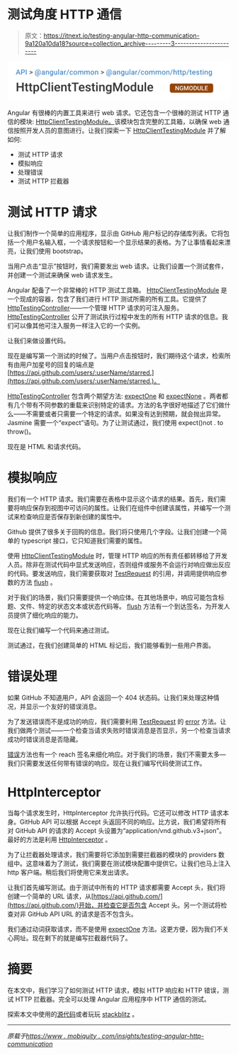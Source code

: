 # 测试角度 HTTP 通信

> 原文：<https://itnext.io/testing-angular-http-communication-9a120a10da18?source=collection_archive---------3----------------------->

![](img/a8aaf695d59a4e37341d36a03611b562.png)

Angular 有很棒的内置工具来进行 web 请求。它还包含一个很棒的测试 HTTP 通信的模块: [HttpClientTestingModule。](https://angular.io/api/common/http/testing/HttpClientTestingModule)该模块包含完整的工具箱，以确保 web 通信按照开发人员的意图进行。让我们探索一下 [HttpClientTestingModule](https://angular.io/api/common/http/testing/HttpClientTestingModule) 并了解如何:

*   测试 HTTP 请求
*   模拟响应
*   处理错误
*   测试 HTTP 拦截器

# 测试 HTTP 请求

让我们制作一个简单的应用程序，显示由 GitHub 用户标记的存储库列表。它将包括一个用户名输入框，一个请求按钮和一个显示结果的表格。为了让事情看起来漂亮，让我们使用 bootstrap。

当用户点击“显示”按钮时，我们需要发出 web 请求。让我们设置一个测试套件，并创建一个测试来确保 web 请求发生。

Angular 配备了一个非常棒的 HTTP 测试工具箱。 [HttpClientTestingModule](https://angular.io/api/common/http/testing/HttpClientTestingModule) 是一个现成的容器，包含了我们进行 HTTP 测试所需的所有工具。它提供了[HttpTestingController](https://angular.io/api/common/http/testing/HttpTestingController)——一个管理 HTTP 请求的可注入服务。 [HttpTestingController](https://angular.io/api/common/http/testing/HttpTestingController) 公开了测试执行过程中发生的所有 HTTP 请求的信息。我们可以像其他可注入服务一样注入它的一个实例。

让我们来做设置代码。

现在是编写第一个测试的时候了。当用户点击按钮时，我们期待这个请求，检索所有由用户加星号的回复的端点是[https://api.github.com/users/:userName/starred.](https://api.github.com/users/:userName/starred.)。

[HttpTestingController](https://angular.io/api/common/http/testing/HttpTestingController) 包含两个期望方法: [expectOne](https://angular.io/api/common/http/testing/HttpClientTestingModule) 和 [expectNone](https://angular.io/api/common/http/testing/HttpClientTestingModule) 。两者都有几个带有不同参数的重载来识别特定的请求。方法的名字很好地描述了它们做什么——不需要或者只需要一个特定的请求。如果没有达到预期，就会抛出异常。Jasmine 需要一个“expect”语句。为了让测试通过，我们使用 expect()not . to throw()。

现在是 HTML 和请求代码。

# 模拟响应

我们有一个 HTTP 请求。我们需要在表格中显示这个请求的结果。首先，我们需要将响应保存到视图中可访问的属性。让我们在组件中创建该属性，并编写一个测试来检查响应是否保存到新创建的属性中。

Github 提供了很多关于回购的信息。我们将只使用几个字段。让我们创建一个简单的 typescript 接口，它只知道我们需要的属性。

使用 [HttpClientTestingModule](https://angular.io/api/common/http/testing/HttpClientTestingModule) 时，管理 HTTP 响应的所有责任都转移给了开发人员。除非在测试代码中显式发送响应，否则组件或服务不会运行对响应做出反应的代码。要发送响应，我们需要获取对 [TestRequest](https://angular.io/api/common/http/testing/TestRequest) 的引用，并调用提供响应参数的方法 [flush](https://angular.io/api/common/http/testing/TestRequest#flush) 。

对于我们的场景，我们只需要提供一个响应体。在其他场景中，响应可能包含标题、文件、特定的状态文本或状态代码等。 [flush](https://angular.io/api/common/http/testing/TestRequest#flush) 方法有一个到达签名，为开发人员提供了细化响应的能力。

现在让我们编写一个代码来通过测试。

测试通过，在我们创建简单的 HTML 标记后，我们能够看到一些用户界面。

# 错误处理

如果 GitHub 不知道用户，API 会返回一个 404 状态码。让我们来处理这种情况，并显示一个友好的错误消息。

为了发送错误而不是成功的响应，我们需要利用 [TestRequest](https://angular.io/api/common/http/testing/TestRequest) 的 [error](https://angular.io/api/common/http/testing/TestRequest#error) 方法。让我们做两个测试——一个检查当请求失败时错误消息是否显示，另一个检查当请求成功时错误消息是否隐藏。

[错误](https://angular.io/api/common/http/testing/TestRequest#error)方法也有一个 reach 签名来细化响应。对于我们的场景，我们不需要太多—我们只需要发送任何带有错误的响应。现在让我们编写代码使测试工作。

# HttpInterceptor

当每个请求发生时，HttpInterceptor 允许执行代码。它还可以修改 HTTP 请求本身。GitHub API 可以根据 Accept 头返回不同的响应。比方说，我们希望将所有对 GitHub API 的请求的 Accept 头设置为“application/vnd.github.v3+json”。最好的方法是利用 [HttpInterceptor](https://angular.io/api/common/http/HttpInterceptor) 。

为了让拦截器处理请求，我们需要将它添加到需要拦截器的模块的 providers 数组中。这意味着为了测试，我们需要在测试模块配置中提供它。让我们也马上注入 http 客户端。稍后我们将使用它来发出请求。

让我们首先编写测试。由于测试中所有的 HTTP 请求都需要 Accept 头，我们将创建一个简单的 URL 请求，从[https://api.github.com/](https://api.github.com/)开始，并检查它是否包含 Accept 头。另一个测试将检查对非 GitHub API URL 的请求是否不包含头。

我们通过动词获取请求，而不是使用 [expectOne](https://angular.io/api/common/http/testing/HttpClientTestingModule) 方法。这更方便，因为我们不关心网址。现在剩下的就是编写拦截器代码了。

# 摘要

在本文中，我们学习了如何测试 HTTP 请求，模拟 HTTP 响应和 HTTP 错误，测试 HTTP 拦截器。完全可以处理 Angular 应用程序中 HTTP 通信的测试。

探索本文中使用的[源代码](https://github.com/IAfanasov/AngularHttpTesting)或者玩玩 [stackblitz](https://stackblitz.com/github/IAfanasov/AngularHttpTesting) 。
***
*原载于*[*https://www . mobiquity . com/insights/testing-angular-http-communication*](https://www.mobiquity.com/insights/testing-angular-http-communication)